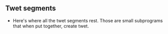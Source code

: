 ## Twet segments

+ Here's where all the twet segments rest. Those are small subprograms that when put together, create twet. 

